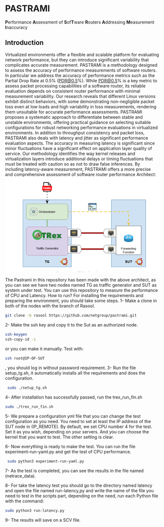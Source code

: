 # PASTRAMI

**P**erformance **A**ssessment of **S**of**T**ware **R**outers **A**ddressing **M**easurement **I**naccuracy

## Introduction

Virtualized environments offer a flexible and scalable platform for evaluating network performance, but they can introduce significant variability that complicates accurate measurement. PASTRAMI is a methodology designed to assess the accuracy of performance measurements of software routers. In particular we address the accuracy of performance metrics such as the Partial Drop Rate at 0.5% (PDR@0.5%). While PDR@0.5% is a key metric to assess packet processing capabilities of a software router, its reliable evaluation depends on consistent router performance with minimal measurement variability. Our research reveals that different Linux versions exhibit distinct behaviors, with some demonstrating non-negligible packet loss even at low loads and high variability in loss measurements, rendering them unsuitable for accurate performance assessments. PASTRAMI proposes a systematic approach to differentiate between stable and unstable environments, offering practical guidance on selecting suitable configurations for robust networking performance evaluations in virtualized environments.
In addition to throughput consistency and packet loss, PASTRAMI also deals with latency and jitter as significant performance evaluation aspects. The accuracy in measuring latency is significant since minor fluctuations have a significant effect on application layer quality of service. Our methodology identifies the way kernel releases and virtualization layers introduce additional delays or timing fluctuations that must be treated with caution so as not to draw false inferences. By including latency-aware measurement, PASTRAMI offers a more precise and comprehensive assessment of software router performance
Architect:
 ![System Architecture](images/architect.png)

The Pastrami in this repository has been made with the above architect, as you can see we have two nodes named TG as traffic generator and SUT as system under test.
You can use this repository to measure the performance of CPU and Latency. 
How to run?
For installing the requirements and preparing the environment, you should take some steps.
1-	Make a clone in both of the nodes with the branch of Rasool.
```bash
git clone -b rasool https://github.com/netgroup/pastrami.git
```


2-	Make the ssh key and copy it to the Sut as an authorized node.
```bash 
ssh-keygen
ssh-copy-id -i
``` 
or you can make it manually.
Test with:
 ```bash
ssh root@IP-OF-SUT
 ```
, you should log in without password requirement.
3-	Run the file  setup_tg.sh, it automatically installs all the requirements and does the configuration.
```bash
 sudo ./setup_tg.sh
```
4-	 After installation has successfully passed, run the trex_run_fin.sh
```bash
sudo ./trex_run_fin.sh
```
5-	We prepare a configuration yml file that you can change the test configuration as you need. You need to set at least the IP address of the SUT node in (IP_REMOTE). By default, we set CPU number 4 for the test.  Set it as you wish, depending on your servers. And you can choose the kernel that you want to test. The other setting is clear.

6-	Now everything is ready to make the test. You can run the file experiment-run-yaml.py and get the test of CPU performance.
```bash
 sudo python3 experiment-run-yaml.py
```
7-	As the test is completed, you can see the results in the file named (netrace_data).

8-	For take the latency test you should go to the directory named latency and open the file named run-latency,py and write the name of the file you need to test in the scripts part, depending on the need, run each Python file with the command:
```bash
sudo python3 run-latency.py
```
9-	The results will save on a SCV file.


